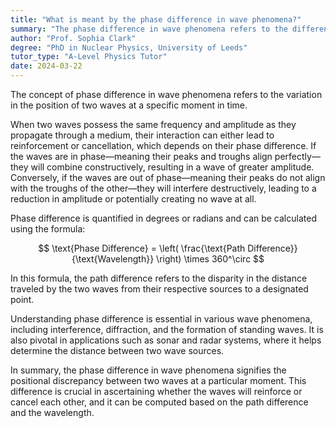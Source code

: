 ```yaml
---
title: "What is meant by the phase difference in wave phenomena?"
summary: "The phase difference in wave phenomena refers to the difference in the position of two waves at a given point in time."
author: "Prof. Sophia Clark"
degree: "PhD in Nuclear Physics, University of Leeds"
tutor_type: "A-Level Physics Tutor"
date: 2024-03-22
---
```


The concept of phase difference in wave phenomena refers to the variation in the position of two waves at a specific moment in time.

When two waves possess the same frequency and amplitude as they propagate through a medium, their interaction can either lead to reinforcement or cancellation, which depends on their phase difference. If the waves are in phase—meaning their peaks and troughs align perfectly—they will combine constructively, resulting in a wave of greater amplitude. Conversely, if the waves are out of phase—meaning their peaks do not align with the troughs of the other—they will interfere destructively, leading to a reduction in amplitude or potentially creating no wave at all.

Phase difference is quantified in degrees or radians and can be calculated using the formula:

$$
\text{Phase Difference} = \left( \frac{\text{Path Difference}}{\text{Wavelength}} \right) \times 360^\circ
$$

In this formula, the path difference refers to the disparity in the distance traveled by the two waves from their respective sources to a designated point.

Understanding phase difference is essential in various wave phenomena, including interference, diffraction, and the formation of standing waves. It is also pivotal in applications such as sonar and radar systems, where it helps determine the distance between two wave sources.

In summary, the phase difference in wave phenomena signifies the positional discrepancy between two waves at a particular moment. This difference is crucial in ascertaining whether the waves will reinforce or cancel each other, and it can be computed based on the path difference and the wavelength.
    